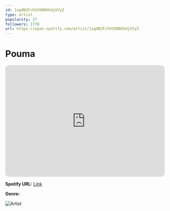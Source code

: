 ```yaml
---
id: 1xgdN2FchVCKN0GhdjUYyZ
type: artist
popularity: 27
followers: 1770
url: https://open.spotify.com/artist/1xgdN2FchVCKN0GhdjUYyZ
---
```

# Pouma

<iframe style="border-radius:12px" src="https://open.spotify.com/embed/artist/1xgdN2FchVCKN0GhdjUYyZ" width="100%" height="352" frameBorder="0" allowfullscreen="" allow="autoplay; clipboard-write; encrypted-media; fullscreen; picture-in-picture" loading="lazy"></iframe>

**Spotify URL:** [Link](https://open.spotify.com/artist/1xgdN2FchVCKN0GhdjUYyZ)

**Genre:** 

![Artist](https://i.scdn.co/image/ab6761610000e5ebe754744c3e94d16015073de0)
